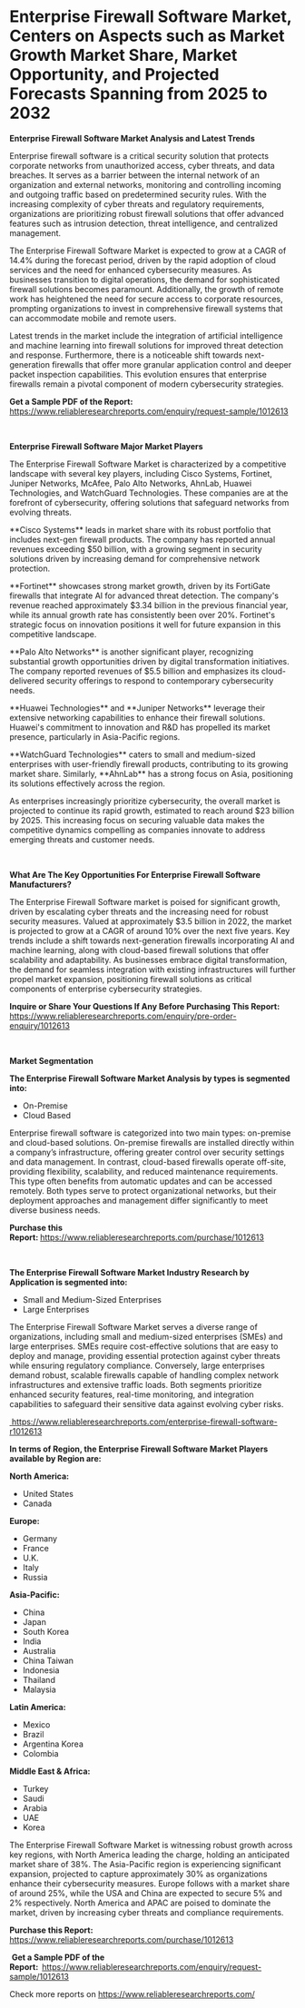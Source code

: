 <p><h1>Enterprise Firewall Software Market, Centers on Aspects such as Market Growth Market Share, Market Opportunity, and Projected Forecasts Spanning from 2025 to 2032</h1></p><p><strong>Enterprise Firewall Software Market Analysis and Latest Trends</strong></p>
<p><p>Enterprise firewall software is a critical security solution that protects corporate networks from unauthorized access, cyber threats, and data breaches. It serves as a barrier between the internal network of an organization and external networks, monitoring and controlling incoming and outgoing traffic based on predetermined security rules. With the increasing complexity of cyber threats and regulatory requirements, organizations are prioritizing robust firewall solutions that offer advanced features such as intrusion detection, threat intelligence, and centralized management.</p><p>The Enterprise Firewall Software Market is expected to grow at a CAGR of 14.4% during the forecast period, driven by the rapid adoption of cloud services and the need for enhanced cybersecurity measures. As businesses transition to digital operations, the demand for sophisticated firewall solutions becomes paramount. Additionally, the growth of remote work has heightened the need for secure access to corporate resources, prompting organizations to invest in comprehensive firewall systems that can accommodate mobile and remote users.</p><p>Latest trends in the market include the integration of artificial intelligence and machine learning into firewall solutions for improved threat detection and response. Furthermore, there is a noticeable shift towards next-generation firewalls that offer more granular application control and deeper packet inspection capabilities. This evolution ensures that enterprise firewalls remain a pivotal component of modern cybersecurity strategies.</p></p>
<p><strong>Get a Sample PDF of the Report:&nbsp;</strong> <a href="https://www.reliableresearchreports.com/enquiry/request-sample/1012613?utm_campaign=2030&utm_medium=2&utm_source=Github&utm_content=ia&utm_term=06032025&utm_id=enterprise-firewall-software">https://www.reliableresearchreports.com/enquiry/request-sample/1012613</a></p>
<p>&nbsp;</p>
<p><strong>Enterprise Firewall Software Major Market Players</strong></p>
<p><p>The Enterprise Firewall Software Market is characterized by a competitive landscape with several key players, including Cisco Systems, Fortinet, Juniper Networks, McAfee, Palo Alto Networks, AhnLab, Huawei Technologies, and WatchGuard Technologies. These companies are at the forefront of cybersecurity, offering solutions that safeguard networks from evolving threats.</p><p>**Cisco Systems** leads in market share with its robust portfolio that includes next-gen firewall products. The company has reported annual revenues exceeding $50 billion, with a growing segment in security solutions driven by increasing demand for comprehensive network protection.</p><p>**Fortinet** showcases strong market growth, driven by its FortiGate firewalls that integrate AI for advanced threat detection. The company's revenue reached approximately $3.34 billion in the previous financial year, while its annual growth rate has consistently been over 20%. Fortinet's strategic focus on innovation positions it well for future expansion in this competitive landscape.</p><p>**Palo Alto Networks** is another significant player, recognizing substantial growth opportunities driven by digital transformation initiatives. The company reported revenues of $5.5 billion and emphasizes its cloud-delivered security offerings to respond to contemporary cybersecurity needs.</p><p>**Huawei Technologies** and **Juniper Networks** leverage their extensive networking capabilities to enhance their firewall solutions. Huawei's commitment to innovation and R&D has propelled its market presence, particularly in Asia-Pacific regions.</p><p>**WatchGuard Technologies** caters to small and medium-sized enterprises with user-friendly firewall products, contributing to its growing market share. Similarly, **AhnLab** has a strong focus on Asia, positioning its solutions effectively across the region.</p><p>As enterprises increasingly prioritize cybersecurity, the overall market is projected to continue its rapid growth, estimated to reach around $23 billion by 2025. This increasing focus on securing valuable data makes the competitive dynamics compelling as companies innovate to address emerging threats and customer needs.</p></p>
<p>&nbsp;</p>
<p><strong>What Are The Key Opportunities For Enterprise Firewall Software Manufacturers?</strong></p>
<p><p>The Enterprise Firewall Software market is poised for significant growth, driven by escalating cyber threats and the increasing need for robust security measures. Valued at approximately $3.5 billion in 2022, the market is projected to grow at a CAGR of around 10% over the next five years. Key trends include a shift towards next-generation firewalls incorporating AI and machine learning, along with cloud-based firewall solutions that offer scalability and adaptability. As businesses embrace digital transformation, the demand for seamless integration with existing infrastructures will further propel market expansion, positioning firewall solutions as critical components of enterprise cybersecurity strategies.</p></p>
<p><strong>Inquire or Share Your Questions If Any Before Purchasing This Report:</strong> <a href="https://www.reliableresearchreports.com/enquiry/pre-order-enquiry/1012613?utm_campaign=2030&utm_medium=2&utm_source=Github&utm_content=ia&utm_term=06032025&utm_id=enterprise-firewall-software">https://www.reliableresearchreports.com/enquiry/pre-order-enquiry/1012613</a></p>
<p>&nbsp;</p>
<p><strong>Market Segmentation</strong></p>
<p><strong>The Enterprise Firewall Software Market Analysis by types is segmented into:</strong></p>
<p><ul><li>On-Premise</li><li>Cloud Based</li></ul></p>
<p><p>Enterprise firewall software is categorized into two main types: on-premise and cloud-based solutions. On-premise firewalls are installed directly within a company’s infrastructure, offering greater control over security settings and data management. In contrast, cloud-based firewalls operate off-site, providing flexibility, scalability, and reduced maintenance requirements. This type often benefits from automatic updates and can be accessed remotely. Both types serve to protect organizational networks, but their deployment approaches and management differ significantly to meet diverse business needs.</p></p>
<p><strong>Purchase this Report:&nbsp;</strong><a href="https://www.reliableresearchreports.com/purchase/1012613?utm_campaign=2030&utm_medium=2&utm_source=Github&utm_content=ia&utm_term=06032025&utm_id=enterprise-firewall-software">https://www.reliableresearchreports.com/purchase/1012613</a></p>
<p>&nbsp;</p>
<p><strong>The Enterprise Firewall Software Market Industry Research by Application is segmented into:</strong></p>
<p><ul><li>Small and Medium-Sized Enterprises</li><li>Large Enterprises</li></ul></p>
<p><p>The Enterprise Firewall Software Market serves a diverse range of organizations, including small and medium-sized enterprises (SMEs) and large enterprises. SMEs require cost-effective solutions that are easy to deploy and manage, providing essential protection against cyber threats while ensuring regulatory compliance. Conversely, large enterprises demand robust, scalable firewalls capable of handling complex network infrastructures and extensive traffic loads. Both segments prioritize enhanced security features, real-time monitoring, and integration capabilities to safeguard their sensitive data against evolving cyber risks.</p></p>
<p><a href="https://www.reliableresearchreports.com/enterprise-firewall-software-r1012613?utm_campaign=2030&utm_medium=2&utm_source=Github&utm_content=ia&utm_term=06032025&utm_id=enterprise-firewall-software">&nbsp;https://www.reliableresearchreports.com/enterprise-firewall-software-r1012613</a></p>
<p><strong>In terms of Region, the Enterprise Firewall Software Market Players available by Region are:</strong></p>
<p>
    <p> <strong> North America: </strong>
        <ul>
            <li>United States</li>
            <li>Canada</li>
        </ul>
        </p> 
    <p> <strong> Europe: </strong>
        <ul>
            <li>Germany</li>
            <li>France</li>
            <li>U.K.</li>
            <li>Italy</li>
            <li>Russia</li>
        </ul>
        </p> 
    <p> <strong> Asia-Pacific: </strong>
        <ul>
            <li>China</li>
            <li>Japan</li>
            <li>South Korea</li>
            <li>India</li>
            <li>Australia</li>
            <li>China Taiwan</li>
            <li>Indonesia</li>
            <li>Thailand</li>
            <li>Malaysia</li>
        </ul>
        </p> 
    <p> <strong> Latin America: </strong>
        <ul>
            <li>Mexico</li>
            <li>Brazil</li>
            <li>Argentina Korea</li>
            <li>Colombia</li>
        </ul>
        </p> 
    <p> <strong> Middle East & Africa: </strong>
        <ul>
            <li>Turkey</li>
            <li>Saudi</li>
            <li>Arabia</li>
            <li>UAE</li>
            <li>Korea</li>
        </ul>
    </p>
    </p>
<p><p>The Enterprise Firewall Software Market is witnessing robust growth across key regions, with North America leading the charge, holding an anticipated market share of 38%. The Asia-Pacific region is experiencing significant expansion, projected to capture approximately 30% as organizations enhance their cybersecurity measures. Europe follows with a market share of around 25%, while the USA and China are expected to secure 5% and 2% respectively. North America and APAC are poised to dominate the market, driven by increasing cyber threats and compliance requirements.</p></p>
<p><strong>Purchase this Report: </strong><a href="https://www.reliableresearchreports.com/purchase/1012613?utm_campaign=2030&utm_medium=2&utm_source=Github&utm_content=ia&utm_term=06032025&utm_id=enterprise-firewall-software">https://www.reliableresearchreports.com/purchase/1012613</a></p>
<p>&nbsp;<strong>Get a Sample PDF of the Report:&nbsp;&nbsp;</strong><a href="https://www.reliableresearchreports.com/enquiry/request-sample/1012613?utm_campaign=2030&utm_medium=2&utm_source=Github&utm_content=ia&utm_term=06032025&utm_id=enterprise-firewall-software">https://www.reliableresearchreports.com/enquiry/request-sample/1012613</a></p>
<p><strong></strong></p>
<p>Check more reports on <a href="https://www.reliableresearchreports.com/?utm_campaign=2030&utm_medium=2&utm_source=Github&utm_content=ia&utm_term=06032025&utm_id=enterprise-firewall-software">https://www.reliableresearchreports.com/</a></p>